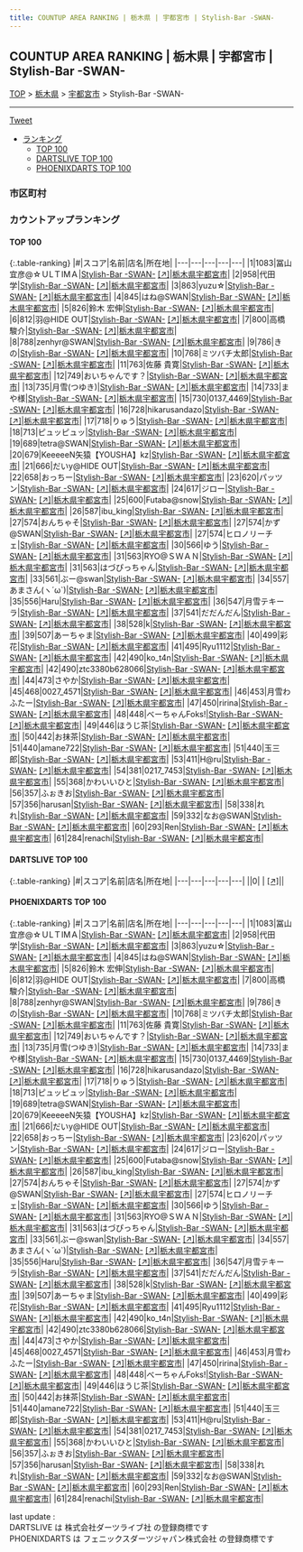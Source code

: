 ```yaml
---
title: COUNTUP AREA RANKING | 栃木県 | 宇都宮市 | Stylish-Bar -SWAN-
---
```

## COUNTUP AREA RANKING | 栃木県 | 宇都宮市 | Stylish-Bar -SWAN-

[TOP](/darts/rank/) > [栃木県](/darts/rank/栃木県/) > [宇都宮市](/darts/rank/栃木県/宇都宮市/) > Stylish-Bar -SWAN-

___

<a href="https://twitter.com/share?ref_src=twsrc%5Etfw" data-text="COUNTUP AREA RANKING | 栃木県宇都宮市Stylish-Bar -SWAN-" class="twitter-share-button" data-hashtags="DARTSLIVE,PHOENIXDARTS,darts,ダーツ" data-show-count="false">Tweet</a>

* [ランキング](#カウントアップランキング)
    * [TOP 100](#top-100)
    * [DARTSLIVE TOP 100](#dartslive-top-100)
    * [PHOENIXDARTS TOP 100](#phoenixdarts-top-100)

### 市区町村

<ul>

</ul>

### カウントアップランキング

#### TOP 100



{:.table-ranking}
|#|スコア|名前|店名|所在地|
|---|---|---|---|---|
|1|1083|<span class="rank-name-pd">冨山宜彦@☆ＵLＴIMＡ</span>|<a href="/darts/rank/shops/89458.html">Stylish-Bar -SWAN-</a> <a href="https://vs.phoenixdarts.com/jp/shop/shopDetailInfo/s_89458?s_seq=89458">[↗]</a>|<a href="/darts/rank/栃木県/宇都宮市">栃木県宇都宮市</a>|
|2|958|<span class="rank-name-pd"><span class="pro-icon-pd"></span>代田 学</span>|<a href="/darts/rank/shops/89458.html">Stylish-Bar -SWAN-</a> <a href="https://vs.phoenixdarts.com/jp/shop/shopDetailInfo/s_89458?s_seq=89458">[↗]</a>|<a href="/darts/rank/栃木県/宇都宮市">栃木県宇都宮市</a>|
|3|863|<span class="rank-name-pd">yuzu☆</span>|<a href="/darts/rank/shops/89458.html">Stylish-Bar -SWAN-</a> <a href="https://vs.phoenixdarts.com/jp/shop/shopDetailInfo/s_89458?s_seq=89458">[↗]</a>|<a href="/darts/rank/栃木県/宇都宮市">栃木県宇都宮市</a>|
|4|845|<span class="rank-name-pd">はね@SWAN</span>|<a href="/darts/rank/shops/89458.html">Stylish-Bar -SWAN-</a> <a href="https://vs.phoenixdarts.com/jp/shop/shopDetailInfo/s_89458?s_seq=89458">[↗]</a>|<a href="/darts/rank/栃木県/宇都宮市">栃木県宇都宮市</a>|
|5|826|<span class="rank-name-pd"><span class="pro-icon-pd"></span>鈴木 宏伸</span>|<a href="/darts/rank/shops/89458.html">Stylish-Bar -SWAN-</a> <a href="https://vs.phoenixdarts.com/jp/shop/shopDetailInfo/s_89458?s_seq=89458">[↗]</a>|<a href="/darts/rank/栃木県/宇都宮市">栃木県宇都宮市</a>|
|6|812|<span class="rank-name-pd">羽@HIDE OUT</span>|<a href="/darts/rank/shops/89458.html">Stylish-Bar -SWAN-</a> <a href="https://vs.phoenixdarts.com/jp/shop/shopDetailInfo/s_89458?s_seq=89458">[↗]</a>|<a href="/darts/rank/栃木県/宇都宮市">栃木県宇都宮市</a>|
|7|800|<span class="rank-name-pd"><span class="pro-icon-pd"></span>高橋 駿介</span>|<a href="/darts/rank/shops/89458.html">Stylish-Bar -SWAN-</a> <a href="https://vs.phoenixdarts.com/jp/shop/shopDetailInfo/s_89458?s_seq=89458">[↗]</a>|<a href="/darts/rank/栃木県/宇都宮市">栃木県宇都宮市</a>|
|8|788|<span class="rank-name-pd">zenhyr@SWAN</span>|<a href="/darts/rank/shops/89458.html">Stylish-Bar -SWAN-</a> <a href="https://vs.phoenixdarts.com/jp/shop/shopDetailInfo/s_89458?s_seq=89458">[↗]</a>|<a href="/darts/rank/栃木県/宇都宮市">栃木県宇都宮市</a>|
|9|786|<span class="rank-name-pd">きの</span>|<a href="/darts/rank/shops/89458.html">Stylish-Bar -SWAN-</a> <a href="https://vs.phoenixdarts.com/jp/shop/shopDetailInfo/s_89458?s_seq=89458">[↗]</a>|<a href="/darts/rank/栃木県/宇都宮市">栃木県宇都宮市</a>|
|10|768|<span class="rank-name-pd">ミツバチ太郎</span>|<a href="/darts/rank/shops/89458.html">Stylish-Bar -SWAN-</a> <a href="https://vs.phoenixdarts.com/jp/shop/shopDetailInfo/s_89458?s_seq=89458">[↗]</a>|<a href="/darts/rank/栃木県/宇都宮市">栃木県宇都宮市</a>|
|11|763|<span class="rank-name-pd"><span class="pro-icon-pd"></span>佐藤 貴寛</span>|<a href="/darts/rank/shops/89458.html">Stylish-Bar -SWAN-</a> <a href="https://vs.phoenixdarts.com/jp/shop/shopDetailInfo/s_89458?s_seq=89458">[↗]</a>|<a href="/darts/rank/栃木県/宇都宮市">栃木県宇都宮市</a>|
|12|749|<span class="rank-name-pd">おいちゃんです？</span>|<a href="/darts/rank/shops/89458.html">Stylish-Bar -SWAN-</a> <a href="https://vs.phoenixdarts.com/jp/shop/shopDetailInfo/s_89458?s_seq=89458">[↗]</a>|<a href="/darts/rank/栃木県/宇都宮市">栃木県宇都宮市</a>|
|13|735|<span class="rank-name-pd">月雪(つゆき)</span>|<a href="/darts/rank/shops/89458.html">Stylish-Bar -SWAN-</a> <a href="https://vs.phoenixdarts.com/jp/shop/shopDetailInfo/s_89458?s_seq=89458">[↗]</a>|<a href="/darts/rank/栃木県/宇都宮市">栃木県宇都宮市</a>|
|14|733|<span class="rank-name-pd">まや様</span>|<a href="/darts/rank/shops/89458.html">Stylish-Bar -SWAN-</a> <a href="https://vs.phoenixdarts.com/jp/shop/shopDetailInfo/s_89458?s_seq=89458">[↗]</a>|<a href="/darts/rank/栃木県/宇都宮市">栃木県宇都宮市</a>|
|15|730|<span class="rank-name-pd">0137_4469</span>|<a href="/darts/rank/shops/89458.html">Stylish-Bar -SWAN-</a> <a href="https://vs.phoenixdarts.com/jp/shop/shopDetailInfo/s_89458?s_seq=89458">[↗]</a>|<a href="/darts/rank/栃木県/宇都宮市">栃木県宇都宮市</a>|
|16|728|<span class="rank-name-pd">hikarusandazo</span>|<a href="/darts/rank/shops/89458.html">Stylish-Bar -SWAN-</a> <a href="https://vs.phoenixdarts.com/jp/shop/shopDetailInfo/s_89458?s_seq=89458">[↗]</a>|<a href="/darts/rank/栃木県/宇都宮市">栃木県宇都宮市</a>|
|17|718|<span class="rank-name-pd">りゅう</span>|<a href="/darts/rank/shops/89458.html">Stylish-Bar -SWAN-</a> <a href="https://vs.phoenixdarts.com/jp/shop/shopDetailInfo/s_89458?s_seq=89458">[↗]</a>|<a href="/darts/rank/栃木県/宇都宮市">栃木県宇都宮市</a>|
|18|713|<span class="rank-name-pd">ピュッピュッ</span>|<a href="/darts/rank/shops/89458.html">Stylish-Bar -SWAN-</a> <a href="https://vs.phoenixdarts.com/jp/shop/shopDetailInfo/s_89458?s_seq=89458">[↗]</a>|<a href="/darts/rank/栃木県/宇都宮市">栃木県宇都宮市</a>|
|19|689|<span class="rank-name-pd">tetra@SWAN</span>|<a href="/darts/rank/shops/89458.html">Stylish-Bar -SWAN-</a> <a href="https://vs.phoenixdarts.com/jp/shop/shopDetailInfo/s_89458?s_seq=89458">[↗]</a>|<a href="/darts/rank/栃木県/宇都宮市">栃木県宇都宮市</a>|
|20|679|<span class="rank-name-pd">KeeeeeN矢猿【YOUSHA】kz</span>|<a href="/darts/rank/shops/89458.html">Stylish-Bar -SWAN-</a> <a href="https://vs.phoenixdarts.com/jp/shop/shopDetailInfo/s_89458?s_seq=89458">[↗]</a>|<a href="/darts/rank/栃木県/宇都宮市">栃木県宇都宮市</a>|
|21|666|<span class="rank-name-pd">だいy@HIDE OUT</span>|<a href="/darts/rank/shops/89458.html">Stylish-Bar -SWAN-</a> <a href="https://vs.phoenixdarts.com/jp/shop/shopDetailInfo/s_89458?s_seq=89458">[↗]</a>|<a href="/darts/rank/栃木県/宇都宮市">栃木県宇都宮市</a>|
|22|658|<span class="rank-name-pd">おっちー</span>|<a href="/darts/rank/shops/89458.html">Stylish-Bar -SWAN-</a> <a href="https://vs.phoenixdarts.com/jp/shop/shopDetailInfo/s_89458?s_seq=89458">[↗]</a>|<a href="/darts/rank/栃木県/宇都宮市">栃木県宇都宮市</a>|
|23|620|<span class="rank-name-pd">パッツン</span>|<a href="/darts/rank/shops/89458.html">Stylish-Bar -SWAN-</a> <a href="https://vs.phoenixdarts.com/jp/shop/shopDetailInfo/s_89458?s_seq=89458">[↗]</a>|<a href="/darts/rank/栃木県/宇都宮市">栃木県宇都宮市</a>|
|24|617|<span class="rank-name-pd">ジロー</span>|<a href="/darts/rank/shops/89458.html">Stylish-Bar -SWAN-</a> <a href="https://vs.phoenixdarts.com/jp/shop/shopDetailInfo/s_89458?s_seq=89458">[↗]</a>|<a href="/darts/rank/栃木県/宇都宮市">栃木県宇都宮市</a>|
|25|600|<span class="rank-name-pd">Futaba@snow</span>|<a href="/darts/rank/shops/89458.html">Stylish-Bar -SWAN-</a> <a href="https://vs.phoenixdarts.com/jp/shop/shopDetailInfo/s_89458?s_seq=89458">[↗]</a>|<a href="/darts/rank/栃木県/宇都宮市">栃木県宇都宮市</a>|
|26|587|<span class="rank-name-pd">ibu_king</span>|<a href="/darts/rank/shops/89458.html">Stylish-Bar -SWAN-</a> <a href="https://vs.phoenixdarts.com/jp/shop/shopDetailInfo/s_89458?s_seq=89458">[↗]</a>|<a href="/darts/rank/栃木県/宇都宮市">栃木県宇都宮市</a>|
|27|574|<span class="rank-name-pd">おんちゃそ</span>|<a href="/darts/rank/shops/89458.html">Stylish-Bar -SWAN-</a> <a href="https://vs.phoenixdarts.com/jp/shop/shopDetailInfo/s_89458?s_seq=89458">[↗]</a>|<a href="/darts/rank/栃木県/宇都宮市">栃木県宇都宮市</a>|
|27|574|<span class="rank-name-pd">かず@SWAN</span>|<a href="/darts/rank/shops/89458.html">Stylish-Bar -SWAN-</a> <a href="https://vs.phoenixdarts.com/jp/shop/shopDetailInfo/s_89458?s_seq=89458">[↗]</a>|<a href="/darts/rank/栃木県/宇都宮市">栃木県宇都宮市</a>|
|27|574|<span class="rank-name-pd">ヒロノリーチェ</span>|<a href="/darts/rank/shops/89458.html">Stylish-Bar -SWAN-</a> <a href="https://vs.phoenixdarts.com/jp/shop/shopDetailInfo/s_89458?s_seq=89458">[↗]</a>|<a href="/darts/rank/栃木県/宇都宮市">栃木県宇都宮市</a>|
|30|566|<span class="rank-name-pd">ゆう</span>|<a href="/darts/rank/shops/89458.html">Stylish-Bar -SWAN-</a> <a href="https://vs.phoenixdarts.com/jp/shop/shopDetailInfo/s_89458?s_seq=89458">[↗]</a>|<a href="/darts/rank/栃木県/宇都宮市">栃木県宇都宮市</a>|
|31|563|<span class="rank-name-pd">RYO@ＳＷＡＮ</span>|<a href="/darts/rank/shops/89458.html">Stylish-Bar -SWAN-</a> <a href="https://vs.phoenixdarts.com/jp/shop/shopDetailInfo/s_89458?s_seq=89458">[↗]</a>|<a href="/darts/rank/栃木県/宇都宮市">栃木県宇都宮市</a>|
|31|563|<span class="rank-name-pd">はづぴっちゃん</span>|<a href="/darts/rank/shops/89458.html">Stylish-Bar -SWAN-</a> <a href="https://vs.phoenixdarts.com/jp/shop/shopDetailInfo/s_89458?s_seq=89458">[↗]</a>|<a href="/darts/rank/栃木県/宇都宮市">栃木県宇都宮市</a>|
|33|561|<span class="rank-name-pd">ぶー@swan</span>|<a href="/darts/rank/shops/89458.html">Stylish-Bar -SWAN-</a> <a href="https://vs.phoenixdarts.com/jp/shop/shopDetailInfo/s_89458?s_seq=89458">[↗]</a>|<a href="/darts/rank/栃木県/宇都宮市">栃木県宇都宮市</a>|
|34|557|<span class="rank-name-pd">あまさん(ヽ´ω`)</span>|<a href="/darts/rank/shops/89458.html">Stylish-Bar -SWAN-</a> <a href="https://vs.phoenixdarts.com/jp/shop/shopDetailInfo/s_89458?s_seq=89458">[↗]</a>|<a href="/darts/rank/栃木県/宇都宮市">栃木県宇都宮市</a>|
|35|556|<span class="rank-name-pd">Haru</span>|<a href="/darts/rank/shops/89458.html">Stylish-Bar -SWAN-</a> <a href="https://vs.phoenixdarts.com/jp/shop/shopDetailInfo/s_89458?s_seq=89458">[↗]</a>|<a href="/darts/rank/栃木県/宇都宮市">栃木県宇都宮市</a>|
|36|547|<span class="rank-name-pd">月雪テキーラ</span>|<a href="/darts/rank/shops/89458.html">Stylish-Bar -SWAN-</a> <a href="https://vs.phoenixdarts.com/jp/shop/shopDetailInfo/s_89458?s_seq=89458">[↗]</a>|<a href="/darts/rank/栃木県/宇都宮市">栃木県宇都宮市</a>|
|37|541|<span class="rank-name-pd">だだんだん</span>|<a href="/darts/rank/shops/89458.html">Stylish-Bar -SWAN-</a> <a href="https://vs.phoenixdarts.com/jp/shop/shopDetailInfo/s_89458?s_seq=89458">[↗]</a>|<a href="/darts/rank/栃木県/宇都宮市">栃木県宇都宮市</a>|
|38|528|<span class="rank-name-pd">k</span>|<a href="/darts/rank/shops/89458.html">Stylish-Bar -SWAN-</a> <a href="https://vs.phoenixdarts.com/jp/shop/shopDetailInfo/s_89458?s_seq=89458">[↗]</a>|<a href="/darts/rank/栃木県/宇都宮市">栃木県宇都宮市</a>|
|39|507|<span class="rank-name-pd">あーちゃま</span>|<a href="/darts/rank/shops/89458.html">Stylish-Bar -SWAN-</a> <a href="https://vs.phoenixdarts.com/jp/shop/shopDetailInfo/s_89458?s_seq=89458">[↗]</a>|<a href="/darts/rank/栃木県/宇都宮市">栃木県宇都宮市</a>|
|40|499|<span class="rank-name-pd">彩 花</span>|<a href="/darts/rank/shops/89458.html">Stylish-Bar -SWAN-</a> <a href="https://vs.phoenixdarts.com/jp/shop/shopDetailInfo/s_89458?s_seq=89458">[↗]</a>|<a href="/darts/rank/栃木県/宇都宮市">栃木県宇都宮市</a>|
|41|495|<span class="rank-name-pd">Ryu1112</span>|<a href="/darts/rank/shops/89458.html">Stylish-Bar -SWAN-</a> <a href="https://vs.phoenixdarts.com/jp/shop/shopDetailInfo/s_89458?s_seq=89458">[↗]</a>|<a href="/darts/rank/栃木県/宇都宮市">栃木県宇都宮市</a>|
|42|490|<span class="rank-name-pd">ko_t4n</span>|<a href="/darts/rank/shops/89458.html">Stylish-Bar -SWAN-</a> <a href="https://vs.phoenixdarts.com/jp/shop/shopDetailInfo/s_89458?s_seq=89458">[↗]</a>|<a href="/darts/rank/栃木県/宇都宮市">栃木県宇都宮市</a>|
|42|490|<span class="rank-name-pd">ztc3380b628066</span>|<a href="/darts/rank/shops/89458.html">Stylish-Bar -SWAN-</a> <a href="https://vs.phoenixdarts.com/jp/shop/shopDetailInfo/s_89458?s_seq=89458">[↗]</a>|<a href="/darts/rank/栃木県/宇都宮市">栃木県宇都宮市</a>|
|44|473|<span class="rank-name-pd">さやか</span>|<a href="/darts/rank/shops/89458.html">Stylish-Bar -SWAN-</a> <a href="https://vs.phoenixdarts.com/jp/shop/shopDetailInfo/s_89458?s_seq=89458">[↗]</a>|<a href="/darts/rank/栃木県/宇都宮市">栃木県宇都宮市</a>|
|45|468|<span class="rank-name-pd">0027_4571</span>|<a href="/darts/rank/shops/89458.html">Stylish-Bar -SWAN-</a> <a href="https://vs.phoenixdarts.com/jp/shop/shopDetailInfo/s_89458?s_seq=89458">[↗]</a>|<a href="/darts/rank/栃木県/宇都宮市">栃木県宇都宮市</a>|
|46|453|<span class="rank-name-pd">月雪わふたー</span>|<a href="/darts/rank/shops/89458.html">Stylish-Bar -SWAN-</a> <a href="https://vs.phoenixdarts.com/jp/shop/shopDetailInfo/s_89458?s_seq=89458">[↗]</a>|<a href="/darts/rank/栃木県/宇都宮市">栃木県宇都宮市</a>|
|47|450|<span class="rank-name-pd">ririna</span>|<a href="/darts/rank/shops/89458.html">Stylish-Bar -SWAN-</a> <a href="https://vs.phoenixdarts.com/jp/shop/shopDetailInfo/s_89458?s_seq=89458">[↗]</a>|<a href="/darts/rank/栃木県/宇都宮市">栃木県宇都宮市</a>|
|48|448|<span class="rank-name-pd">べーちゃんFoks!</span>|<a href="/darts/rank/shops/89458.html">Stylish-Bar -SWAN-</a> <a href="https://vs.phoenixdarts.com/jp/shop/shopDetailInfo/s_89458?s_seq=89458">[↗]</a>|<a href="/darts/rank/栃木県/宇都宮市">栃木県宇都宮市</a>|
|49|446|<span class="rank-name-pd">ほうじ茶</span>|<a href="/darts/rank/shops/89458.html">Stylish-Bar -SWAN-</a> <a href="https://vs.phoenixdarts.com/jp/shop/shopDetailInfo/s_89458?s_seq=89458">[↗]</a>|<a href="/darts/rank/栃木県/宇都宮市">栃木県宇都宮市</a>|
|50|442|<span class="rank-name-pd">お抹茶</span>|<a href="/darts/rank/shops/89458.html">Stylish-Bar -SWAN-</a> <a href="https://vs.phoenixdarts.com/jp/shop/shopDetailInfo/s_89458?s_seq=89458">[↗]</a>|<a href="/darts/rank/栃木県/宇都宮市">栃木県宇都宮市</a>|
|51|440|<span class="rank-name-pd">amane722</span>|<a href="/darts/rank/shops/89458.html">Stylish-Bar -SWAN-</a> <a href="https://vs.phoenixdarts.com/jp/shop/shopDetailInfo/s_89458?s_seq=89458">[↗]</a>|<a href="/darts/rank/栃木県/宇都宮市">栃木県宇都宮市</a>|
|51|440|<span class="rank-name-pd">玉三郎</span>|<a href="/darts/rank/shops/89458.html">Stylish-Bar -SWAN-</a> <a href="https://vs.phoenixdarts.com/jp/shop/shopDetailInfo/s_89458?s_seq=89458">[↗]</a>|<a href="/darts/rank/栃木県/宇都宮市">栃木県宇都宮市</a>|
|53|411|<span class="rank-name-pd">H@ru</span>|<a href="/darts/rank/shops/89458.html">Stylish-Bar -SWAN-</a> <a href="https://vs.phoenixdarts.com/jp/shop/shopDetailInfo/s_89458?s_seq=89458">[↗]</a>|<a href="/darts/rank/栃木県/宇都宮市">栃木県宇都宮市</a>|
|54|381|<span class="rank-name-pd">0217_7453</span>|<a href="/darts/rank/shops/89458.html">Stylish-Bar -SWAN-</a> <a href="https://vs.phoenixdarts.com/jp/shop/shopDetailInfo/s_89458?s_seq=89458">[↗]</a>|<a href="/darts/rank/栃木県/宇都宮市">栃木県宇都宮市</a>|
|55|368|<span class="rank-name-pd">かわいいひと</span>|<a href="/darts/rank/shops/89458.html">Stylish-Bar -SWAN-</a> <a href="https://vs.phoenixdarts.com/jp/shop/shopDetailInfo/s_89458?s_seq=89458">[↗]</a>|<a href="/darts/rank/栃木県/宇都宮市">栃木県宇都宮市</a>|
|56|357|<span class="rank-name-pd">ふぉきお</span>|<a href="/darts/rank/shops/89458.html">Stylish-Bar -SWAN-</a> <a href="https://vs.phoenixdarts.com/jp/shop/shopDetailInfo/s_89458?s_seq=89458">[↗]</a>|<a href="/darts/rank/栃木県/宇都宮市">栃木県宇都宮市</a>|
|57|356|<span class="rank-name-pd">harusan</span>|<a href="/darts/rank/shops/89458.html">Stylish-Bar -SWAN-</a> <a href="https://vs.phoenixdarts.com/jp/shop/shopDetailInfo/s_89458?s_seq=89458">[↗]</a>|<a href="/darts/rank/栃木県/宇都宮市">栃木県宇都宮市</a>|
|58|338|<span class="rank-name-pd">れれ</span>|<a href="/darts/rank/shops/89458.html">Stylish-Bar -SWAN-</a> <a href="https://vs.phoenixdarts.com/jp/shop/shopDetailInfo/s_89458?s_seq=89458">[↗]</a>|<a href="/darts/rank/栃木県/宇都宮市">栃木県宇都宮市</a>|
|59|332|<span class="rank-name-pd">なお@SWAN</span>|<a href="/darts/rank/shops/89458.html">Stylish-Bar -SWAN-</a> <a href="https://vs.phoenixdarts.com/jp/shop/shopDetailInfo/s_89458?s_seq=89458">[↗]</a>|<a href="/darts/rank/栃木県/宇都宮市">栃木県宇都宮市</a>|
|60|293|<span class="rank-name-pd">Ren</span>|<a href="/darts/rank/shops/89458.html">Stylish-Bar -SWAN-</a> <a href="https://vs.phoenixdarts.com/jp/shop/shopDetailInfo/s_89458?s_seq=89458">[↗]</a>|<a href="/darts/rank/栃木県/宇都宮市">栃木県宇都宮市</a>|
|61|284|<span class="rank-name-pd">renachi</span>|<a href="/darts/rank/shops/89458.html">Stylish-Bar -SWAN-</a> <a href="https://vs.phoenixdarts.com/jp/shop/shopDetailInfo/s_89458?s_seq=89458">[↗]</a>|<a href="/darts/rank/栃木県/宇都宮市">栃木県宇都宮市</a>|


#### DARTSLIVE TOP 100



{:.table-ranking}
|#|スコア|名前|店名|所在地|
|---|---|---|---|---|
||0|<span class="rank-name-dl"> </span>|<a href="/darts/rank/shops/.html"></a> <a href="">[↗]</a>|<a href="/darts/rank//"></a>|


#### PHOENIXDARTS TOP 100



{:.table-ranking}
|#|スコア|名前|店名|所在地|
|---|---|---|---|---|
|1|1083|<span class="rank-name-pd">冨山宜彦@☆ＵLＴIMＡ</span>|<a href="/darts/rank/shops/89458.html">Stylish-Bar -SWAN-</a> <a href="https://vs.phoenixdarts.com/jp/shop/shopDetailInfo/s_89458?s_seq=89458">[↗]</a>|<a href="/darts/rank/栃木県/宇都宮市">栃木県宇都宮市</a>|
|2|958|<span class="rank-name-pd"><span class="pro-icon-pd"></span>代田 学</span>|<a href="/darts/rank/shops/89458.html">Stylish-Bar -SWAN-</a> <a href="https://vs.phoenixdarts.com/jp/shop/shopDetailInfo/s_89458?s_seq=89458">[↗]</a>|<a href="/darts/rank/栃木県/宇都宮市">栃木県宇都宮市</a>|
|3|863|<span class="rank-name-pd">yuzu☆</span>|<a href="/darts/rank/shops/89458.html">Stylish-Bar -SWAN-</a> <a href="https://vs.phoenixdarts.com/jp/shop/shopDetailInfo/s_89458?s_seq=89458">[↗]</a>|<a href="/darts/rank/栃木県/宇都宮市">栃木県宇都宮市</a>|
|4|845|<span class="rank-name-pd">はね@SWAN</span>|<a href="/darts/rank/shops/89458.html">Stylish-Bar -SWAN-</a> <a href="https://vs.phoenixdarts.com/jp/shop/shopDetailInfo/s_89458?s_seq=89458">[↗]</a>|<a href="/darts/rank/栃木県/宇都宮市">栃木県宇都宮市</a>|
|5|826|<span class="rank-name-pd"><span class="pro-icon-pd"></span>鈴木 宏伸</span>|<a href="/darts/rank/shops/89458.html">Stylish-Bar -SWAN-</a> <a href="https://vs.phoenixdarts.com/jp/shop/shopDetailInfo/s_89458?s_seq=89458">[↗]</a>|<a href="/darts/rank/栃木県/宇都宮市">栃木県宇都宮市</a>|
|6|812|<span class="rank-name-pd">羽@HIDE OUT</span>|<a href="/darts/rank/shops/89458.html">Stylish-Bar -SWAN-</a> <a href="https://vs.phoenixdarts.com/jp/shop/shopDetailInfo/s_89458?s_seq=89458">[↗]</a>|<a href="/darts/rank/栃木県/宇都宮市">栃木県宇都宮市</a>|
|7|800|<span class="rank-name-pd"><span class="pro-icon-pd"></span>高橋 駿介</span>|<a href="/darts/rank/shops/89458.html">Stylish-Bar -SWAN-</a> <a href="https://vs.phoenixdarts.com/jp/shop/shopDetailInfo/s_89458?s_seq=89458">[↗]</a>|<a href="/darts/rank/栃木県/宇都宮市">栃木県宇都宮市</a>|
|8|788|<span class="rank-name-pd">zenhyr@SWAN</span>|<a href="/darts/rank/shops/89458.html">Stylish-Bar -SWAN-</a> <a href="https://vs.phoenixdarts.com/jp/shop/shopDetailInfo/s_89458?s_seq=89458">[↗]</a>|<a href="/darts/rank/栃木県/宇都宮市">栃木県宇都宮市</a>|
|9|786|<span class="rank-name-pd">きの</span>|<a href="/darts/rank/shops/89458.html">Stylish-Bar -SWAN-</a> <a href="https://vs.phoenixdarts.com/jp/shop/shopDetailInfo/s_89458?s_seq=89458">[↗]</a>|<a href="/darts/rank/栃木県/宇都宮市">栃木県宇都宮市</a>|
|10|768|<span class="rank-name-pd">ミツバチ太郎</span>|<a href="/darts/rank/shops/89458.html">Stylish-Bar -SWAN-</a> <a href="https://vs.phoenixdarts.com/jp/shop/shopDetailInfo/s_89458?s_seq=89458">[↗]</a>|<a href="/darts/rank/栃木県/宇都宮市">栃木県宇都宮市</a>|
|11|763|<span class="rank-name-pd"><span class="pro-icon-pd"></span>佐藤 貴寛</span>|<a href="/darts/rank/shops/89458.html">Stylish-Bar -SWAN-</a> <a href="https://vs.phoenixdarts.com/jp/shop/shopDetailInfo/s_89458?s_seq=89458">[↗]</a>|<a href="/darts/rank/栃木県/宇都宮市">栃木県宇都宮市</a>|
|12|749|<span class="rank-name-pd">おいちゃんです？</span>|<a href="/darts/rank/shops/89458.html">Stylish-Bar -SWAN-</a> <a href="https://vs.phoenixdarts.com/jp/shop/shopDetailInfo/s_89458?s_seq=89458">[↗]</a>|<a href="/darts/rank/栃木県/宇都宮市">栃木県宇都宮市</a>|
|13|735|<span class="rank-name-pd">月雪(つゆき)</span>|<a href="/darts/rank/shops/89458.html">Stylish-Bar -SWAN-</a> <a href="https://vs.phoenixdarts.com/jp/shop/shopDetailInfo/s_89458?s_seq=89458">[↗]</a>|<a href="/darts/rank/栃木県/宇都宮市">栃木県宇都宮市</a>|
|14|733|<span class="rank-name-pd">まや様</span>|<a href="/darts/rank/shops/89458.html">Stylish-Bar -SWAN-</a> <a href="https://vs.phoenixdarts.com/jp/shop/shopDetailInfo/s_89458?s_seq=89458">[↗]</a>|<a href="/darts/rank/栃木県/宇都宮市">栃木県宇都宮市</a>|
|15|730|<span class="rank-name-pd">0137_4469</span>|<a href="/darts/rank/shops/89458.html">Stylish-Bar -SWAN-</a> <a href="https://vs.phoenixdarts.com/jp/shop/shopDetailInfo/s_89458?s_seq=89458">[↗]</a>|<a href="/darts/rank/栃木県/宇都宮市">栃木県宇都宮市</a>|
|16|728|<span class="rank-name-pd">hikarusandazo</span>|<a href="/darts/rank/shops/89458.html">Stylish-Bar -SWAN-</a> <a href="https://vs.phoenixdarts.com/jp/shop/shopDetailInfo/s_89458?s_seq=89458">[↗]</a>|<a href="/darts/rank/栃木県/宇都宮市">栃木県宇都宮市</a>|
|17|718|<span class="rank-name-pd">りゅう</span>|<a href="/darts/rank/shops/89458.html">Stylish-Bar -SWAN-</a> <a href="https://vs.phoenixdarts.com/jp/shop/shopDetailInfo/s_89458?s_seq=89458">[↗]</a>|<a href="/darts/rank/栃木県/宇都宮市">栃木県宇都宮市</a>|
|18|713|<span class="rank-name-pd">ピュッピュッ</span>|<a href="/darts/rank/shops/89458.html">Stylish-Bar -SWAN-</a> <a href="https://vs.phoenixdarts.com/jp/shop/shopDetailInfo/s_89458?s_seq=89458">[↗]</a>|<a href="/darts/rank/栃木県/宇都宮市">栃木県宇都宮市</a>|
|19|689|<span class="rank-name-pd">tetra@SWAN</span>|<a href="/darts/rank/shops/89458.html">Stylish-Bar -SWAN-</a> <a href="https://vs.phoenixdarts.com/jp/shop/shopDetailInfo/s_89458?s_seq=89458">[↗]</a>|<a href="/darts/rank/栃木県/宇都宮市">栃木県宇都宮市</a>|
|20|679|<span class="rank-name-pd">KeeeeeN矢猿【YOUSHA】kz</span>|<a href="/darts/rank/shops/89458.html">Stylish-Bar -SWAN-</a> <a href="https://vs.phoenixdarts.com/jp/shop/shopDetailInfo/s_89458?s_seq=89458">[↗]</a>|<a href="/darts/rank/栃木県/宇都宮市">栃木県宇都宮市</a>|
|21|666|<span class="rank-name-pd">だいy@HIDE OUT</span>|<a href="/darts/rank/shops/89458.html">Stylish-Bar -SWAN-</a> <a href="https://vs.phoenixdarts.com/jp/shop/shopDetailInfo/s_89458?s_seq=89458">[↗]</a>|<a href="/darts/rank/栃木県/宇都宮市">栃木県宇都宮市</a>|
|22|658|<span class="rank-name-pd">おっちー</span>|<a href="/darts/rank/shops/89458.html">Stylish-Bar -SWAN-</a> <a href="https://vs.phoenixdarts.com/jp/shop/shopDetailInfo/s_89458?s_seq=89458">[↗]</a>|<a href="/darts/rank/栃木県/宇都宮市">栃木県宇都宮市</a>|
|23|620|<span class="rank-name-pd">パッツン</span>|<a href="/darts/rank/shops/89458.html">Stylish-Bar -SWAN-</a> <a href="https://vs.phoenixdarts.com/jp/shop/shopDetailInfo/s_89458?s_seq=89458">[↗]</a>|<a href="/darts/rank/栃木県/宇都宮市">栃木県宇都宮市</a>|
|24|617|<span class="rank-name-pd">ジロー</span>|<a href="/darts/rank/shops/89458.html">Stylish-Bar -SWAN-</a> <a href="https://vs.phoenixdarts.com/jp/shop/shopDetailInfo/s_89458?s_seq=89458">[↗]</a>|<a href="/darts/rank/栃木県/宇都宮市">栃木県宇都宮市</a>|
|25|600|<span class="rank-name-pd">Futaba@snow</span>|<a href="/darts/rank/shops/89458.html">Stylish-Bar -SWAN-</a> <a href="https://vs.phoenixdarts.com/jp/shop/shopDetailInfo/s_89458?s_seq=89458">[↗]</a>|<a href="/darts/rank/栃木県/宇都宮市">栃木県宇都宮市</a>|
|26|587|<span class="rank-name-pd">ibu_king</span>|<a href="/darts/rank/shops/89458.html">Stylish-Bar -SWAN-</a> <a href="https://vs.phoenixdarts.com/jp/shop/shopDetailInfo/s_89458?s_seq=89458">[↗]</a>|<a href="/darts/rank/栃木県/宇都宮市">栃木県宇都宮市</a>|
|27|574|<span class="rank-name-pd">おんちゃそ</span>|<a href="/darts/rank/shops/89458.html">Stylish-Bar -SWAN-</a> <a href="https://vs.phoenixdarts.com/jp/shop/shopDetailInfo/s_89458?s_seq=89458">[↗]</a>|<a href="/darts/rank/栃木県/宇都宮市">栃木県宇都宮市</a>|
|27|574|<span class="rank-name-pd">かず@SWAN</span>|<a href="/darts/rank/shops/89458.html">Stylish-Bar -SWAN-</a> <a href="https://vs.phoenixdarts.com/jp/shop/shopDetailInfo/s_89458?s_seq=89458">[↗]</a>|<a href="/darts/rank/栃木県/宇都宮市">栃木県宇都宮市</a>|
|27|574|<span class="rank-name-pd">ヒロノリーチェ</span>|<a href="/darts/rank/shops/89458.html">Stylish-Bar -SWAN-</a> <a href="https://vs.phoenixdarts.com/jp/shop/shopDetailInfo/s_89458?s_seq=89458">[↗]</a>|<a href="/darts/rank/栃木県/宇都宮市">栃木県宇都宮市</a>|
|30|566|<span class="rank-name-pd">ゆう</span>|<a href="/darts/rank/shops/89458.html">Stylish-Bar -SWAN-</a> <a href="https://vs.phoenixdarts.com/jp/shop/shopDetailInfo/s_89458?s_seq=89458">[↗]</a>|<a href="/darts/rank/栃木県/宇都宮市">栃木県宇都宮市</a>|
|31|563|<span class="rank-name-pd">RYO@ＳＷＡＮ</span>|<a href="/darts/rank/shops/89458.html">Stylish-Bar -SWAN-</a> <a href="https://vs.phoenixdarts.com/jp/shop/shopDetailInfo/s_89458?s_seq=89458">[↗]</a>|<a href="/darts/rank/栃木県/宇都宮市">栃木県宇都宮市</a>|
|31|563|<span class="rank-name-pd">はづぴっちゃん</span>|<a href="/darts/rank/shops/89458.html">Stylish-Bar -SWAN-</a> <a href="https://vs.phoenixdarts.com/jp/shop/shopDetailInfo/s_89458?s_seq=89458">[↗]</a>|<a href="/darts/rank/栃木県/宇都宮市">栃木県宇都宮市</a>|
|33|561|<span class="rank-name-pd">ぶー@swan</span>|<a href="/darts/rank/shops/89458.html">Stylish-Bar -SWAN-</a> <a href="https://vs.phoenixdarts.com/jp/shop/shopDetailInfo/s_89458?s_seq=89458">[↗]</a>|<a href="/darts/rank/栃木県/宇都宮市">栃木県宇都宮市</a>|
|34|557|<span class="rank-name-pd">あまさん(ヽ´ω`)</span>|<a href="/darts/rank/shops/89458.html">Stylish-Bar -SWAN-</a> <a href="https://vs.phoenixdarts.com/jp/shop/shopDetailInfo/s_89458?s_seq=89458">[↗]</a>|<a href="/darts/rank/栃木県/宇都宮市">栃木県宇都宮市</a>|
|35|556|<span class="rank-name-pd">Haru</span>|<a href="/darts/rank/shops/89458.html">Stylish-Bar -SWAN-</a> <a href="https://vs.phoenixdarts.com/jp/shop/shopDetailInfo/s_89458?s_seq=89458">[↗]</a>|<a href="/darts/rank/栃木県/宇都宮市">栃木県宇都宮市</a>|
|36|547|<span class="rank-name-pd">月雪テキーラ</span>|<a href="/darts/rank/shops/89458.html">Stylish-Bar -SWAN-</a> <a href="https://vs.phoenixdarts.com/jp/shop/shopDetailInfo/s_89458?s_seq=89458">[↗]</a>|<a href="/darts/rank/栃木県/宇都宮市">栃木県宇都宮市</a>|
|37|541|<span class="rank-name-pd">だだんだん</span>|<a href="/darts/rank/shops/89458.html">Stylish-Bar -SWAN-</a> <a href="https://vs.phoenixdarts.com/jp/shop/shopDetailInfo/s_89458?s_seq=89458">[↗]</a>|<a href="/darts/rank/栃木県/宇都宮市">栃木県宇都宮市</a>|
|38|528|<span class="rank-name-pd">k</span>|<a href="/darts/rank/shops/89458.html">Stylish-Bar -SWAN-</a> <a href="https://vs.phoenixdarts.com/jp/shop/shopDetailInfo/s_89458?s_seq=89458">[↗]</a>|<a href="/darts/rank/栃木県/宇都宮市">栃木県宇都宮市</a>|
|39|507|<span class="rank-name-pd">あーちゃま</span>|<a href="/darts/rank/shops/89458.html">Stylish-Bar -SWAN-</a> <a href="https://vs.phoenixdarts.com/jp/shop/shopDetailInfo/s_89458?s_seq=89458">[↗]</a>|<a href="/darts/rank/栃木県/宇都宮市">栃木県宇都宮市</a>|
|40|499|<span class="rank-name-pd">彩 花</span>|<a href="/darts/rank/shops/89458.html">Stylish-Bar -SWAN-</a> <a href="https://vs.phoenixdarts.com/jp/shop/shopDetailInfo/s_89458?s_seq=89458">[↗]</a>|<a href="/darts/rank/栃木県/宇都宮市">栃木県宇都宮市</a>|
|41|495|<span class="rank-name-pd">Ryu1112</span>|<a href="/darts/rank/shops/89458.html">Stylish-Bar -SWAN-</a> <a href="https://vs.phoenixdarts.com/jp/shop/shopDetailInfo/s_89458?s_seq=89458">[↗]</a>|<a href="/darts/rank/栃木県/宇都宮市">栃木県宇都宮市</a>|
|42|490|<span class="rank-name-pd">ko_t4n</span>|<a href="/darts/rank/shops/89458.html">Stylish-Bar -SWAN-</a> <a href="https://vs.phoenixdarts.com/jp/shop/shopDetailInfo/s_89458?s_seq=89458">[↗]</a>|<a href="/darts/rank/栃木県/宇都宮市">栃木県宇都宮市</a>|
|42|490|<span class="rank-name-pd">ztc3380b628066</span>|<a href="/darts/rank/shops/89458.html">Stylish-Bar -SWAN-</a> <a href="https://vs.phoenixdarts.com/jp/shop/shopDetailInfo/s_89458?s_seq=89458">[↗]</a>|<a href="/darts/rank/栃木県/宇都宮市">栃木県宇都宮市</a>|
|44|473|<span class="rank-name-pd">さやか</span>|<a href="/darts/rank/shops/89458.html">Stylish-Bar -SWAN-</a> <a href="https://vs.phoenixdarts.com/jp/shop/shopDetailInfo/s_89458?s_seq=89458">[↗]</a>|<a href="/darts/rank/栃木県/宇都宮市">栃木県宇都宮市</a>|
|45|468|<span class="rank-name-pd">0027_4571</span>|<a href="/darts/rank/shops/89458.html">Stylish-Bar -SWAN-</a> <a href="https://vs.phoenixdarts.com/jp/shop/shopDetailInfo/s_89458?s_seq=89458">[↗]</a>|<a href="/darts/rank/栃木県/宇都宮市">栃木県宇都宮市</a>|
|46|453|<span class="rank-name-pd">月雪わふたー</span>|<a href="/darts/rank/shops/89458.html">Stylish-Bar -SWAN-</a> <a href="https://vs.phoenixdarts.com/jp/shop/shopDetailInfo/s_89458?s_seq=89458">[↗]</a>|<a href="/darts/rank/栃木県/宇都宮市">栃木県宇都宮市</a>|
|47|450|<span class="rank-name-pd">ririna</span>|<a href="/darts/rank/shops/89458.html">Stylish-Bar -SWAN-</a> <a href="https://vs.phoenixdarts.com/jp/shop/shopDetailInfo/s_89458?s_seq=89458">[↗]</a>|<a href="/darts/rank/栃木県/宇都宮市">栃木県宇都宮市</a>|
|48|448|<span class="rank-name-pd">べーちゃんFoks!</span>|<a href="/darts/rank/shops/89458.html">Stylish-Bar -SWAN-</a> <a href="https://vs.phoenixdarts.com/jp/shop/shopDetailInfo/s_89458?s_seq=89458">[↗]</a>|<a href="/darts/rank/栃木県/宇都宮市">栃木県宇都宮市</a>|
|49|446|<span class="rank-name-pd">ほうじ茶</span>|<a href="/darts/rank/shops/89458.html">Stylish-Bar -SWAN-</a> <a href="https://vs.phoenixdarts.com/jp/shop/shopDetailInfo/s_89458?s_seq=89458">[↗]</a>|<a href="/darts/rank/栃木県/宇都宮市">栃木県宇都宮市</a>|
|50|442|<span class="rank-name-pd">お抹茶</span>|<a href="/darts/rank/shops/89458.html">Stylish-Bar -SWAN-</a> <a href="https://vs.phoenixdarts.com/jp/shop/shopDetailInfo/s_89458?s_seq=89458">[↗]</a>|<a href="/darts/rank/栃木県/宇都宮市">栃木県宇都宮市</a>|
|51|440|<span class="rank-name-pd">amane722</span>|<a href="/darts/rank/shops/89458.html">Stylish-Bar -SWAN-</a> <a href="https://vs.phoenixdarts.com/jp/shop/shopDetailInfo/s_89458?s_seq=89458">[↗]</a>|<a href="/darts/rank/栃木県/宇都宮市">栃木県宇都宮市</a>|
|51|440|<span class="rank-name-pd">玉三郎</span>|<a href="/darts/rank/shops/89458.html">Stylish-Bar -SWAN-</a> <a href="https://vs.phoenixdarts.com/jp/shop/shopDetailInfo/s_89458?s_seq=89458">[↗]</a>|<a href="/darts/rank/栃木県/宇都宮市">栃木県宇都宮市</a>|
|53|411|<span class="rank-name-pd">H@ru</span>|<a href="/darts/rank/shops/89458.html">Stylish-Bar -SWAN-</a> <a href="https://vs.phoenixdarts.com/jp/shop/shopDetailInfo/s_89458?s_seq=89458">[↗]</a>|<a href="/darts/rank/栃木県/宇都宮市">栃木県宇都宮市</a>|
|54|381|<span class="rank-name-pd">0217_7453</span>|<a href="/darts/rank/shops/89458.html">Stylish-Bar -SWAN-</a> <a href="https://vs.phoenixdarts.com/jp/shop/shopDetailInfo/s_89458?s_seq=89458">[↗]</a>|<a href="/darts/rank/栃木県/宇都宮市">栃木県宇都宮市</a>|
|55|368|<span class="rank-name-pd">かわいいひと</span>|<a href="/darts/rank/shops/89458.html">Stylish-Bar -SWAN-</a> <a href="https://vs.phoenixdarts.com/jp/shop/shopDetailInfo/s_89458?s_seq=89458">[↗]</a>|<a href="/darts/rank/栃木県/宇都宮市">栃木県宇都宮市</a>|
|56|357|<span class="rank-name-pd">ふぉきお</span>|<a href="/darts/rank/shops/89458.html">Stylish-Bar -SWAN-</a> <a href="https://vs.phoenixdarts.com/jp/shop/shopDetailInfo/s_89458?s_seq=89458">[↗]</a>|<a href="/darts/rank/栃木県/宇都宮市">栃木県宇都宮市</a>|
|57|356|<span class="rank-name-pd">harusan</span>|<a href="/darts/rank/shops/89458.html">Stylish-Bar -SWAN-</a> <a href="https://vs.phoenixdarts.com/jp/shop/shopDetailInfo/s_89458?s_seq=89458">[↗]</a>|<a href="/darts/rank/栃木県/宇都宮市">栃木県宇都宮市</a>|
|58|338|<span class="rank-name-pd">れれ</span>|<a href="/darts/rank/shops/89458.html">Stylish-Bar -SWAN-</a> <a href="https://vs.phoenixdarts.com/jp/shop/shopDetailInfo/s_89458?s_seq=89458">[↗]</a>|<a href="/darts/rank/栃木県/宇都宮市">栃木県宇都宮市</a>|
|59|332|<span class="rank-name-pd">なお@SWAN</span>|<a href="/darts/rank/shops/89458.html">Stylish-Bar -SWAN-</a> <a href="https://vs.phoenixdarts.com/jp/shop/shopDetailInfo/s_89458?s_seq=89458">[↗]</a>|<a href="/darts/rank/栃木県/宇都宮市">栃木県宇都宮市</a>|
|60|293|<span class="rank-name-pd">Ren</span>|<a href="/darts/rank/shops/89458.html">Stylish-Bar -SWAN-</a> <a href="https://vs.phoenixdarts.com/jp/shop/shopDetailInfo/s_89458?s_seq=89458">[↗]</a>|<a href="/darts/rank/栃木県/宇都宮市">栃木県宇都宮市</a>|
|61|284|<span class="rank-name-pd">renachi</span>|<a href="/darts/rank/shops/89458.html">Stylish-Bar -SWAN-</a> <a href="https://vs.phoenixdarts.com/jp/shop/shopDetailInfo/s_89458?s_seq=89458">[↗]</a>|<a href="/darts/rank/栃木県/宇都宮市">栃木県宇都宮市</a>|


<div class="footer border-top border-gray-light mt-5 pt-3 text-right text-gray">
    last update : <span style="font-weight: italic" id="foot_last_modified"></span><br />
    DARTSLIVE は 株式会社ダーツライブ社 の登録商標です<br />
    PHOENIXDARTS は フェニックスダーツジャパン株式会社 の登録商標です<br />
</div>

<script src="https://cdnjs.cloudflare.com/ajax/libs/jquery.tablesorter/2.31.3/js/jquery.tablesorter.min.js" integrity="sha512-qzgd5cYSZcosqpzpn7zF2ZId8f/8CHmFKZ8j7mU4OUXTNRd5g+ZHBPsgKEwoqxCtdQvExE5LprwwPAgoicguNg==" crossorigin="anonymous" referrerpolicy="no-referrer"></script>
<link rel="stylesheet" href="https://cdnjs.cloudflare.com/ajax/libs/jquery.tablesorter/2.31.3/css/theme.default.min.css" integrity="sha512-wghhOJkjQX0Lh3NSWvNKeZ0ZpNn+SPVXX1Qyc9OCaogADktxrBiBdKGDoqVUOyhStvMBmJQ8ZdMHiR3wuEq8+w==" crossorigin="anonymous" referrerpolicy="no-referrer" />
<script>
$(function() {
    $(".table-ranking").tablesorter({sortList:[[0, 0]]});
    $("#foot_last_modified").text(formatDate(new Date(document.lastModified), 'yyyy-MM-dd HH:mm:ss'));
});
</script>

<script async src="https://platform.twitter.com/widgets.js" charset="utf-8"></script>